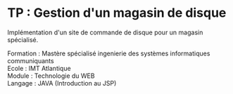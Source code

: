 # TP : Gestion d'un magasin de disque</br>

Implémentation d'un site de commande de disque pour un magasin spécialisé.</br>

Formation : Mastère spécialisé ingenierie des systèmes informatiques communiquants</br>
Ecole : IMT Atlantique</br>
Module : Technologie du WEB</br>
Langage : JAVA (Introduction au JSP)</br>
